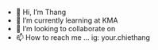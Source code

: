 - 👋 Hi, I’m Thang
- 🌱 I’m currently learning at KMA
- 💞️ I’m looking to collaborate on 
- 📫 How to reach me ... ig: your.chiethang

<!---
hcthang11/hcthang11 is a ✨ special ✨ repository because its `README.md` (this file) appears on your GitHub profile.
You can click the Preview link to take a look at your changes.
--->
